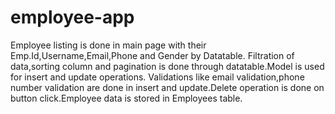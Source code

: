 # employee-app
Employee listing is done in main page with their Emp.Id,Username,Email,Phone and Gender by Datatable.
Filtration of data,sorting column and pagination is done through datatable.Model is used for insert and update operations.
Validations like email validation,phone number validation are done in insert and update.Delete operation is done on button click.Employee data is stored in Employees table.
